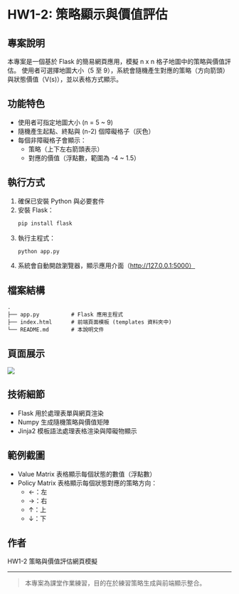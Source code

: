 # HW1-2: 策略顯示與價值評估

## 專案說明
本專案是一個基於 Flask 的簡易網頁應用，模擬 n x n 格子地圖中的策略與價值評估。
使用者可選擇地圖大小（5 至 9），系統會隨機產生對應的策略（方向箭頭）與狀態價值（V(s)），並以表格方式顯示。

## 功能特色
- 使用者可指定地圖大小 (n = 5 ~ 9)
- 隨機產生起點、終點與 (n-2) 個障礙格子（灰色）
- 每個非障礙格子會顯示：
  - 策略（上下左右箭頭表示）
  - 對應的價值（浮點數，範圍為 -4 ~ 1.5）

## 執行方式
1. 確保已安裝 Python 與必要套件
2. 安裝 Flask：
   ```bash
   pip install flask
   ```
3. 執行主程式：
   ```bash
   python app.py
   ```
4. 系統會自動開啟瀏覽器，顯示應用介面（http://127.0.0.1:5000）

## 檔案結構
```
.
├── app.py          # Flask 應用主程式
├── index.html      # 前端頁面模板 (templates 資料夾中)
└── README.md       # 本說明文件
```

## 頁面展示
![](https://via.placeholder.com/800x300?text=Value+and+Policy+Grid)

## 技術細節
- Flask 用於處理表單與網頁渲染
- Numpy 生成隨機策略與價值矩陣
- Jinja2 模板語法處理表格渲染與障礙物顯示

## 範例截圖
- Value Matrix 表格顯示每個狀態的數值（浮點數）
- Policy Matrix 表格顯示每個狀態對應的策略方向：
  - ←：左
  - →：右
  - ↑：上
  - ↓：下

## 作者
HW1-2 策略與價值評估網頁模擬

---

> 本專案為課堂作業練習，目的在於練習策略生成與前端顯示整合。

